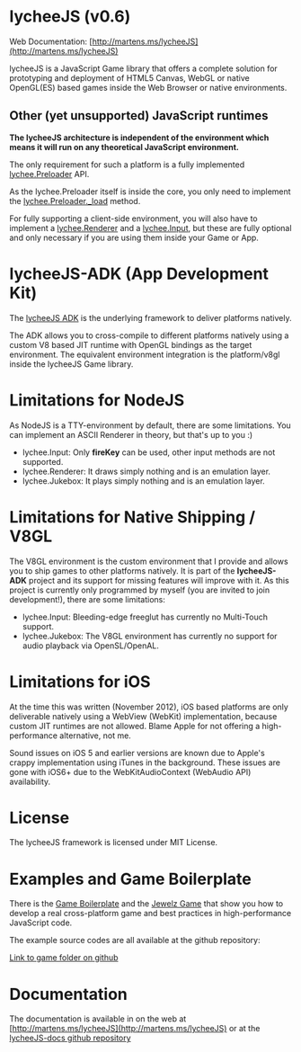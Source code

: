 # lycheeJS (v0.6)

Web Documentation: [http://martens.ms/lycheeJS](http://martens.ms/lycheeJS)

lycheeJS is a JavaScript Game library that offers a
complete solution for prototyping and deployment
of HTML5 Canvas, WebGL or native OpenGL(ES) based
games inside the Web Browser or native environments.


## Other (yet unsupported) JavaScript runtimes

**The lycheeJS architecture is independent of the environment which
means it will run on any theoretical JavaScript environment.**

The only requirement for such a platform is a fully implemented
[lychee.Preloader](http://martens.ms/lycheeJS/docs/api-lychee-Preloader.html)
API.

As the lychee.Preloader itself is inside the core, you only need
to implement the [lychee.Preloader.\_load](http://martens.ms/lycheeJS/docs/api-lychee-Preloader.html#lychee-Preloader-_load)
method.

For fully supporting a client-side environment, you will also
have to implement a [lychee.Renderer](http://martens.ms/lycheeJS/docs/api-lychee-Renderer.html)
and a [lychee.Input](http://martens.ms/lycheeJS/docs/api-lychee-Input.html),
but these are fully optional and only necessary if you are using
them inside your Game or App.


# lycheeJS-ADK (App Development Kit)

The [lycheeJS ADK](http://github.com/martensms/lycheeJS-adk)
is the underlying framework to deliver platforms natively.

The ADK allows you to cross-compile to different platforms
natively using a custom V8 based JIT runtime with OpenGL
bindings as the target environment. The equivalent environment
integration is the platform/v8gl inside the lycheeJS Game library.


# Limitations for NodeJS

As NodeJS is a TTY-environment by default, there are some limitations.
You can implement an ASCII Renderer in theory, but that's up to you :)

- lychee.Input: Only **fireKey** can be used, other input methods are not supported.
- lychee.Renderer: It draws simply nothing and is an emulation layer.
- lychee.Jukebox: It plays simply nothing and is an emulation layer.


# Limitations for Native Shipping / V8GL

The V8GL environment is the custom environment that I provide and
allows you to ship games to other platforms natively. It is part
of the **lycheeJS-ADK** project and its support for missing
features will improve with it. As this project is currently only
programmed by myself (you are invited to join development!), there
are some limitations:

- lychee.Input: Bleeding-edge freeglut has currently no Multi-Touch support.
- lychee.Jukebox: The V8GL environment has currently no support for audio playback via OpenSL/OpenAL.


# Limitations for iOS

At the time this was written (November 2012), iOS based platforms
are only deliverable natively using a WebView (WebKit) implementation,
because custom JIT runtimes are not allowed. Blame Apple for not
offering a high-performance alternative, not me.

Sound issues on iOS 5 and earlier versions are known due to Apple's
crappy implementation using iTunes in the background. These issues
are gone with iOS6+ due to the WebKitAudioContext (WebAudio API)
availability.


# License

The lycheeJS framework is licensed under MIT License.


# Examples and Game Boilerplate

There is the [Game Boilerplate](https://github.com/martensms/lycheeJS/tree/master/game/boilerplate/)
and the [Jewelz Game](http://martens.ms/lycheeJS/game/jewelz) that show you
how to develop a real cross-platform game and best practices in high-performance
JavaScript code.


The example source codes are all available at the github repository:

[Link to game folder on github](https://github.com/martensms/lycheeJS/tree/master/game)


# Documentation

The documentation is available in on the web at [http://martens.ms/lycheeJS](http://martens.ms/lycheeJS)
or at the [lycheeJS-docs github repository](https://github.com/martensms/lycheeJS-docs)

